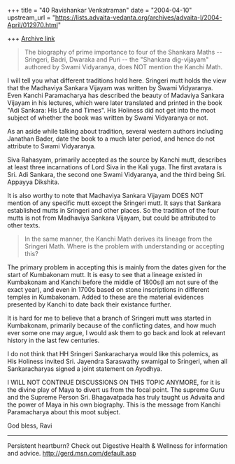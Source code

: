 +++
title = "40 Ravishankar Venkatraman"
date = "2004-04-10"
upstream_url = "https://lists.advaita-vedanta.org/archives/advaita-l/2004-April/012970.html"

+++
[Archive link](https://lists.advaita-vedanta.org/archives/advaita-l/2004-April/012970.html)


>The biography of prime importance to four of the Shankara Maths --
>Sringeri, Badri, Dwaraka and Puri -- the "Shankara dig-vijayam"
>authored by Swami Vidyaranya, does NOT mention the Kanchi Math.
>
I will tell you what different traditions hold here. Sringeri mutt holds the 
view that the Madhaviya Sankara Vijayam was written by Swami Vidyaranya. 
Even Kanchi Paramacharya has described the beauty of Madaviya Sankara 
Vijayam in his lectures, which were later translated and printed in the book 
"Adi Sankara: His Life and Times". His Holiness did not get into the moot 
subject of whether the book was written by Swami Vidyaranya or not.

As an aside while talking about tradition, several western authors including 
Janathan Bader, date the book to a much later period, and hence do not 
attribute to Swami Vidyaranya.

Siva Rahasyam, primarily accepted as the source by Kanchi mutt, describes at 
least three incarnations of Lord Siva in the Kali yuga. The first avatara is 
Sri. Adi Sankara, the second one Swami Vidyaranya, and the third being Sri. 
Appayya Dikshita.

It is also worthy to note that Madhaviya Sankara Vijayam DOES NOT mention of 
any specific mutt except the Sringeri mutt. It says that Sankara established 
mutts in Sringeri and other places. So the tradition of the four mutts is 
not from Madhaviya Sankara Vijayam, but could be attributed to other texts.


>In the same manner, the Kanchi Math derives its lineage from the
>Sringeri Math. Where is the problem with understanding or accepting
>this?

The primary problem in accepting this is mainly from the dates given for the 
start of Kumbakonam mutt. It is easy to see that a lineage existed in 
Kumbakonam and Kanchi before the middle of 1800s(I am not sure of the exact 
year), and even in 1700s based on stone inscriptions in different temples in 
Kumbakonam. Added to these are the material evidences presented by Kanchi to 
date back their existance further.

It is hard for me to believe that a branch of Sringeri mutt was started in 
Kumbakonam, primarily because of the conflicting dates, and how much ever 
some one may argue, I would ask them to go back and look at relevant history 
in the last few centuries.

I do not think that HH Sringeri Sankaracharya would like this polemics, as 
His Holiness invited Sri. Jayendra Saraswathy swamigal to Sringeri, when all 
Sankaracharyas signed a joint statement on Ayodhya.

I WILL NOT CONTINUE DISCUSSIONS ON THIS TOPIC ANYMORE, for it is the divine 
play of Maya to divert us from the focal point. The supreme Guru and the 
Supreme Person Sri. Bhagavatpada has truly taught us Advaita and the power 
of Maya in his own biography. This is the message from Kanchi Paramacharya 
about this moot subject.


God bless,
Ravi

_________________________________________________________________
Persistent heartburn? Check out Digestive Health & Wellness for information 
and advice. http://gerd.msn.com/default.asp


